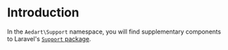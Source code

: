 # Introduction

In the `Aedart\Support` namespace, you will find supplementary components to Laravel's [`Support` package](https://packagist.org/packages/illuminate/support).
